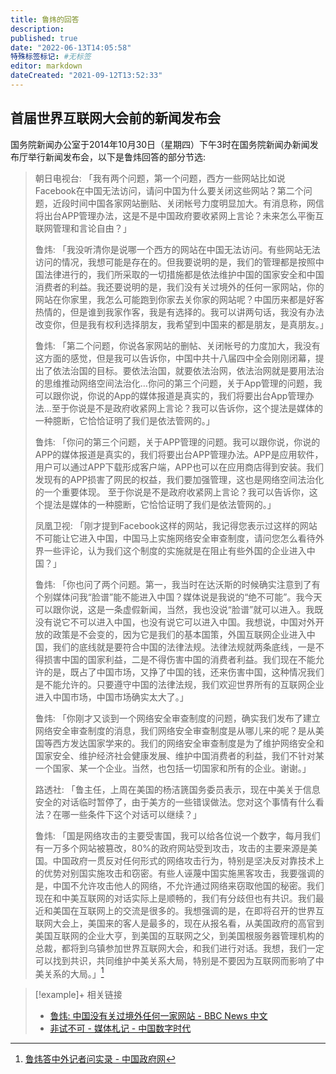 ```yaml
---
title: 鲁炜的回答
description:
published: true
date: "2022-06-13T14:05:58"
特殊标签标记: #无标签
editor: markdown
dateCreated: "2021-09-12T13:52:33"
---
```


## 首届世界互联网大会前的新闻发布会

国务院新闻办公室于2014年10月30日（星期四）下午3时在国务院新闻办新闻发布厅举行新闻发布会，以下是鲁炜回答的部分节选:

> 朝日电视台: 「我有两个问题，第一个问题，西方一些网站比如说Facebook在中国无法访问，请问中国为什么要关闭这些网站？第二个问题，近段时间中国各家网站删贴、关闭帐号力度明显加大。有消息称，网信将出台APP管理办法，这是不是中国政府要收紧网上言论？未来怎么平衡互联网管理和言论自由？」
>
> 鲁炜: 「我没听清你是说哪一个西方的网站在中国无法访问。有些网站无法访问的情况，我想可能是存在的。但我要说明的是，我们的管理都是按照中国法律进行的，我们所采取的一切措施都是依法维护中国的国家安全和中国消费者的利益。我还要说明的是，我们没有关过境外的任何一家网站，你的网站在你家里，我怎么可能跑到你家去关你家的网站呢？中国历来都是好客热情的，但是谁到我家作客，我是有选择的。我可以讲两句话，我没有办法改变你，但是我有权利选择朋友，我希望到中国来的都是朋友，是真朋友。」
>
> 鲁炜: 「第二个问题，你说各家网站的删帖、关闭帐号的力度加大，我没有这方面的感觉，但是我可以告诉你，中国中共十八届四中全会刚刚闭幕，提出了依法治国的目标。要依法治国，就要依法治网，依法治网就是要用法治的思维推动网络空间法治化…你问的第三个问题，关于App管理的问题，我可以跟你说，你说的App的媒体报道是真实的，我们将要出台App管理办法…至于你说是不是政府收紧网上言论？我可以告诉你，这个提法是媒体的一种臆断，它恰恰证明了我们是依法管网的。」
>
> 鲁炜: 「你问的第三个问题，关于APP管理的问题。我可以跟你说，你说的APP的媒体报道是真实的，我们将要出台APP管理办法。APP是应用软件，用户可以通过APP下载形成客户端，APP也可以在应用商店得到安装。我们发现有的APP损害了网民的权益，我们要加强管理，这也是网络空间法治化的一个重要体现。 至于你说是不是政府收紧网上言论？我可以告诉你，这个提法是媒体的一种臆断，它恰恰证明了我们是依法管网的。」
>
> 凤凰卫视: 「刚才提到Facebook这样的网站，我记得您表示过这样的网站不可能让它进入中国，中国马上实施网络安全审查制度，请问您怎么看待外界一些评论，认为我们这个制度的实施就是在阻止有些外国的企业进入中国？」
>
> 鲁炜: 「你也问了两个问题。第一，我当时在达沃斯的时候确实注意到了有个别媒体问我“脸谱”能不能进入中国？媒体说是我说的“绝不可能”。我今天可以跟你说，这是一条虚假新闻，当然，我也没说“脸谱”就可以进入。我既没有说它不可以进入中国，也没有说它可以进入中国。我想说，中国对外开放的政策是不会变的，因为它是我们的基本国策，外国互联网企业进入中国，我们的底线就是要符合中国的法律法规。法律法规就两条底线，一是不得损害中国的国家利益，二是不得伤害中国的消费者利益。我们现在不能允许的是，既占了中国市场，又挣了中国的钱，还来伤害中国，这种情况我们是不能允许的。只要遵守中国的法律法规，我们欢迎世界所有的互联网企业进入中国市场，中国市场确实太大了。」
>
> 鲁炜: 「你刚才又谈到一个网络安全审查制度的问题，确实我们发布了建立网络安全审查制度的消息，我们网络安全审查制度是从哪儿来的呢？是从美国等西方发达国家学来的。我们的网络安全审查制度是为了维护网络安全和国家安全、维护经济社会健康发展、维护中国消费者的利益，我们不针对某一个国家、某一个企业。当然，也包括一切国家和所有的企业。谢谢。」
>
> 路透社: 「鲁主任，上周在美国的杨洁篪国务委员表示，现在中美关于信息安全的对话临时暂停了，由于美方的一些错误做法。您对这个事情有什么看法？在哪一些条件下这个对话可以继续？」
>
> 鲁炜: 「国是网络攻击的主要受害国，我可以给各位说一个数字，每月我们有一万多个网站被篡改，80%的政府网站受到攻击，攻击的主要来源是美国。中国政府一贯反对任何形式的网络攻击行为，特别是坚决反对靠技术上的优势对别国实施攻击和窃密。有些人诬蔑中国实施黑客攻击，我要强调的是，中国不允许攻击他人的网络，不允许通过网络来窃取他国的秘密。我们现在和中美互联网的对话实际上是顺畅的，我们有分歧但也有共识。我们最近和美国在互联网上的交流是很多的。我想强调的是，在即将召开的世界互联网大会上，美国来的客人是最多的，现在从报名看，从美国政府的高官到美国互联网的企业大亨，到美国的互联网之父，到美国根服务器管理机构的总裁，都将到乌镇参加世界互联网大会，和我们进行对话。我想，我们一定可以找到共识，共同维护中美关系大局，特别是不要因为互联网而影响了中美关系的大局。」[^lwac]

[^lwac]: [鲁炜答中外记者问实录 - 中国政府网](https://web.archive.org/web/20170419013657/http://www.gov.cn/xinwen/zb_xwb41/content_2773192.htm)

> [!example]+ 相关链接
> + [鲁炜: 中国没有关过境外任何一家网站 - BBC News 中文](https://www.bbc.com/zhongwen/simp/china/2014/10/141030_china_official_internet)
> + [非试不可 - 媒体札记 - 中国数字时代](https://web.archive.org/web/20210912055601/https://chinadigitaltimes.net/chinese/369265.html)
